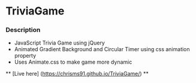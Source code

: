 # TriviaGame

### Description

* JavaScript Trivia Game using jQuery
* Animated Gradient Background and Circular Timer using css animation property
* Uses Animate.css to make game more dynamic

** [Live here] (https://chrisms91.github.io/TriviaGame/) **
